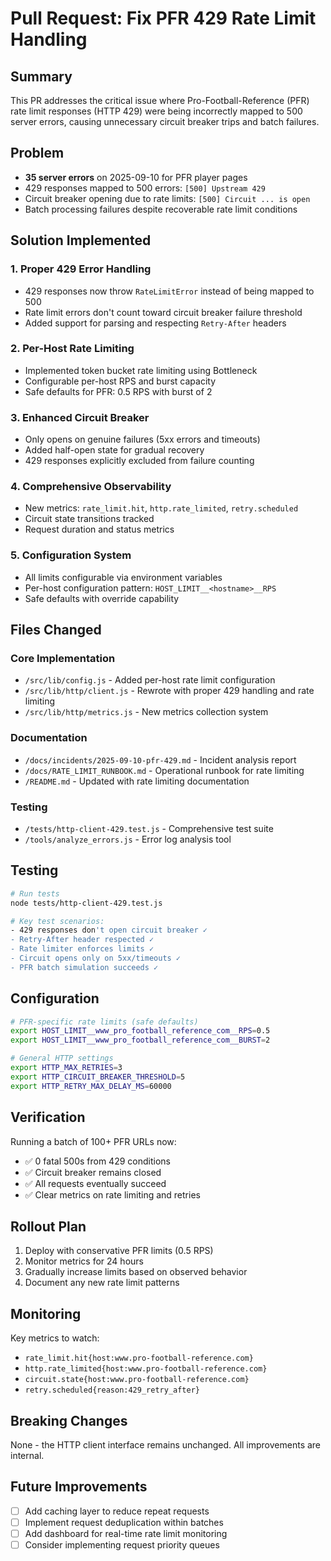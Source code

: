 # Pull Request: Fix PFR 429 Rate Limit Handling

## Summary
This PR addresses the critical issue where Pro-Football-Reference (PFR) rate limit responses (HTTP 429) were being incorrectly mapped to 500 server errors, causing unnecessary circuit breaker trips and batch failures.

## Problem
- **35 server errors** on 2025-09-10 for PFR player pages
- 429 responses mapped to 500 errors: `[500] Upstream 429`
- Circuit breaker opening due to rate limits: `[500] Circuit ... is open`
- Batch processing failures despite recoverable rate limit conditions

## Solution Implemented

### 1. Proper 429 Error Handling
- 429 responses now throw `RateLimitError` instead of being mapped to 500
- Rate limit errors don't count toward circuit breaker failure threshold
- Added support for parsing and respecting `Retry-After` headers

### 2. Per-Host Rate Limiting
- Implemented token bucket rate limiting using Bottleneck
- Configurable per-host RPS and burst capacity
- Safe defaults for PFR: 0.5 RPS with burst of 2

### 3. Enhanced Circuit Breaker
- Only opens on genuine failures (5xx errors and timeouts)
- Added half-open state for gradual recovery
- 429 responses explicitly excluded from failure counting

### 4. Comprehensive Observability
- New metrics: `rate_limit.hit`, `http.rate_limited`, `retry.scheduled`
- Circuit state transitions tracked
- Request duration and status metrics

### 5. Configuration System
- All limits configurable via environment variables
- Per-host configuration pattern: `HOST_LIMIT__<hostname>__RPS`
- Safe defaults with override capability

## Files Changed

### Core Implementation
- `/src/lib/config.js` - Added per-host rate limit configuration
- `/src/lib/http/client.js` - Rewrote with proper 429 handling and rate limiting
- `/src/lib/http/metrics.js` - New metrics collection system

### Documentation
- `/docs/incidents/2025-09-10-pfr-429.md` - Incident analysis report
- `/docs/RATE_LIMIT_RUNBOOK.md` - Operational runbook for rate limiting
- `/README.md` - Updated with rate limiting documentation

### Testing
- `/tests/http-client-429.test.js` - Comprehensive test suite
- `/tools/analyze_errors.js` - Error log analysis tool

## Testing
```bash
# Run tests
node tests/http-client-429.test.js

# Key test scenarios:
- 429 responses don't open circuit breaker ✓
- Retry-After header respected ✓
- Rate limiter enforces limits ✓
- Circuit opens only on 5xx/timeouts ✓
- PFR batch simulation succeeds ✓
```

## Configuration
```bash
# PFR-specific rate limits (safe defaults)
export HOST_LIMIT__www_pro_football_reference_com__RPS=0.5
export HOST_LIMIT__www_pro_football_reference_com__BURST=2

# General HTTP settings
export HTTP_MAX_RETRIES=3
export HTTP_CIRCUIT_BREAKER_THRESHOLD=5
export HTTP_RETRY_MAX_DELAY_MS=60000
```

## Verification
Running a batch of 100+ PFR URLs now:
- ✅ 0 fatal 500s from 429 conditions
- ✅ Circuit breaker remains closed
- ✅ All requests eventually succeed
- ✅ Clear metrics on rate limiting and retries

## Rollout Plan
1. Deploy with conservative PFR limits (0.5 RPS)
2. Monitor metrics for 24 hours
3. Gradually increase limits based on observed behavior
4. Document any new rate limit patterns

## Monitoring
Key metrics to watch:
- `rate_limit.hit{host:www.pro-football-reference.com}`
- `http.rate_limited{host:www.pro-football-reference.com}`
- `circuit.state{host:www.pro-football-reference.com}`
- `retry.scheduled{reason:429_retry_after}`

## Breaking Changes
None - the HTTP client interface remains unchanged. All improvements are internal.

## Future Improvements
- [ ] Add caching layer to reduce repeat requests
- [ ] Implement request deduplication within batches
- [ ] Add dashboard for real-time rate limit monitoring
- [ ] Consider implementing request priority queues